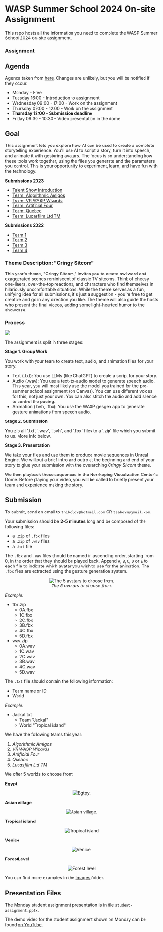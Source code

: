 # WASP Summer School 2024 On-site Assignment

This repo hosts all the information you need to complete the WASP Summer School 2024 on-site assignment.

### Assignment

## Agenda

Agenda taken from [here](https://wasp-sweden.org/event/joint-summer-school-on-generative-ai-2024/). Changes are unlikely, but you will be notified if they occur.

- Monday - Free
- Tuesday 16:00 - Introduction to assignment
- Wednesday 09:00 - 17:00 - Work on the assignment
- Thursday 09:00 - 12:00 - Work on the assignment
- **Thursday 12:00 - Submission deadline**
- Friday 09:30 - 10:30 - Video presentation in the dome

## Goal

This assignment lets you explore how AI can be used to create a complete storytelling experience. You'll use AI to script a story, turn it into speech, and animate it with gesturing avatars. The focus is on understanding how these tools work together, using the files you generate and the parameters you control. This is your opportunity to experiment, learn, and have fun with the technology.

**Submissions 2023**
- [Talent Show Introduction](https://youtube.com/watch?v=GivcAqaoIQ4)
- [Team: Algorithmic Amigos](https://youtube.com/watch?v=RyWqAy3Yidk)
- [Team: VR WASP Wizards](https://youtube.com/watch?v=CeGuwhIivNY&t=16s)
- [Team: Artificial Four](https://youtube.com/watch?v=Obdmat3U7s0)
- [Team: Quebec](https://youtube.com/watch?v=dor8EfV6TeI&t=111s)
- [Team: Lucasfilm Ltd TM](https://youtube.com/watch?v=TppQ7tklMCQ)

**Submissions 2022**
- [Team 1](https://www.youtube.com/watch?v=IyaEcUJp6G8)
- [Team 2](https://www.youtube.com/watch?v=OJMNvtoPsfk)
- [Team 3](https://www.youtube.com/watch?v=3mwK3OCXH9k)
- [Team 4](https://www.youtube.com/watch?v=h8z85fxWz10)

### Theme Description: "Cringy Sitcom"

This year's theme, "Cringy Sitcom," invites you to create awkward and exaggerated scenes reminiscent of classic TV sitcoms. Think of cheesy one-liners, over-the-top reactions, and characters who find themselves in hilariously uncomfortable situations. While the theme serves as a fun, unifying idea for all submissions, it's just a suggestion - you're free to get creative and go in any direction you like. The theme will also guide the hosts who present the final videos, adding some light-hearted humor to the showcase.

### Process

![](./Images/IMG_0118.png)

The assignment is split in three stages:

**Stage 1. Group Work**

You work with your team to create text, audio, and animation files for your story.

- Text (.txt): You use LLMs (like ChatGPT) to create a script for your story.
- Audio (.wav): You use a text-to-audio model to generate speech audio. This year, you will most likely use the model you trained for the pre-summer school assignment (on Canvas). You can use different voices for this, not just your own. You can also stitch the audio and add silence to control the pacing.
- Animation (.bvh, .fbx): You use the WASP gesgen app to generate gesture animations from speech audio.

**Stage 2. Submission**

You zip all '.txt', '.wav', '.bvh', and '.fbx' files to a '.zip' file which you submit to us. More info below.

**Stage 3. Presentation**

We take your files and use them to produce movie sequences in Unreal Engine. We will put a brief intro and outro at the beginning and end of your story to glue your submission with the overarching *Cringy Sitcom* theme.

We then playback these sequences in the Norrkoping Visualization Center's Dome. Before playing your video, you will be called to briefly present your team and experience making the story.

## Submission
To submit, send an email to `tnikolov@hotmail.com` OR `tsakovm@gmail.com`.

Your submission should be **2-5 minutes** long and be composed of the following files:
- a `.zip` of `.fbx` files
- a `.zip` of `.wav` files
- a `.txt` file

The `.fbx` and `.wav` files should be named in ascending order, starting from 0, in the order that they should be played back. Append `A`, `B`, `C`, `D` or `E` to each file to indicate which avatar you wish to use for the animation. The `.fbx` files are extracted using the gesture generation system.

<p align="center">
  <img src="https://github.com/Svito-zar/wasp-2023-summer-school/blob/main/avatars.png" alt="The 5 avatars to choose from.">
  <br>
  <i>The 5 avatars to choose from.</i>
</p>

*Example:*
- fbx.zip
    - 0A.fbx
    - 1C.fbx
    - 2C.fbx
    - 3B.fbx
    - 4C.fbx
    - 5D.fbx
- wav.zip
    - 0A.wav
    - 1C.wav
    - 2C.wav
    - 3B.wav
    - 4C.wav
    - 5D.wav

The `.txt` file should contain the following information:
- Team name or ID
- World

*Example:*
- Jackal.txt
    - Team "Jackal"
    - World "Tropical island"

We have the following teams this year:
1. *Algorithmic Amigos*
2. *VR WASP Wizards*
3. *Artificial Four*
4. *Quebec*
5. *Lucasfilm Ltd TM*

We offer 5 worlds to choose from:

**Egypt**
<p align="center">
  <img src="https://github.com/Svito-zar/wasp-2023-summer-school/blob/main/Images/Egypt2.png" alt="Egtpy.">
</p>

**Asian village**
<p align="center">
  <img src="https://github.com/Svito-zar/wasp-2023-summer-school/blob/main/Images/AsianVillage2.png" alt="Asian village.">
</p>

**Tropical island**
<p align="center">
  <img src="https://github.com/Svito-zar/wasp-2023-summer-school/blob/main/Images/Tropical2.png" alt="Tropical island">
</p>

**Venice**
<p align="center">
  <img src="https://github.com/Svito-zar/wasp-2023-summer-school/blob/main/Images/Venice2.png" alt="Venice.">
</p>

**ForestLevel**
<p align="center">
  <img src="https://github.com/Svito-zar/wasp-2023-summer-school/blob/main/Images/ForestLevel2.png" alt="Forest level">
</p>

You can find more examples in the [images](https://github.com/Svito-zar/wasp-2023-summer-school/blob/main/Images/) folder.

## Presentation Files

The Monday student assignment presentation is in file `student-assignment.pptx`.

The demo video for the student assignment shown on Monday can be found [on YouTube](https://www.youtube.com/watch?v=by40aaCbLpY).

